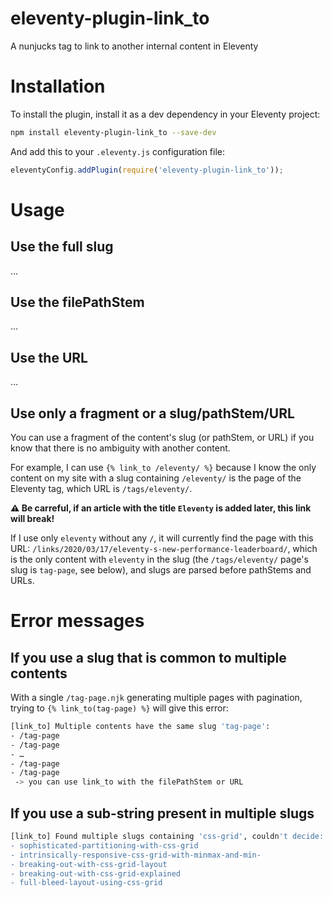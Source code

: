 # eleventy-plugin-link_to

A nunjucks tag to link to another internal content in Eleventy

# Installation

To install the plugin, install it as a dev dependency in your Eleventy project:

```bash
npm install eleventy-plugin-link_to --save-dev
```

And add this to your `.eleventy.js` configuration file:

```javascript
eleventyConfig.addPlugin(require('eleventy-plugin-link_to'));
```

# Usage

## Use the full slug

…

## Use the filePathStem

…

## Use the URL

…

## Use only a fragment or a slug/pathStem/URL

You can use a fragment of the content's slug (or pathStem, or URL) if you know that there is no ambiguity with another content.

For example, I can use `{% link_to /eleventy/ %}` because I know the only content on my site with a slug containing `/eleventy/` is the page of the Eleventy tag, which URL is `/tags/eleventy/`.

**⚠ Be carreful, if an article with the title `Eleventy` is added later, this link will break!**

If I use only `eleventy` without any `/`, it will currently find the page with this URL: `/links/2020/03/17/eleventy-s-new-performance-leaderboard/`, which is the only content with `eleventy` in the slug (the `/tags/eleventy/` page's slug is `tag-page`, see below), and slugs are parsed before pathStems and URLs.

# Error messages

## If you use a slug that is common to multiple contents

With a single `/tag-page.njk` generating multiple pages with pagination, trying to `{% link_to(tag-page) %}` will give this error:

```bash
[link_to] Multiple contents have the same slug 'tag-page':
- /tag-page
- /tag-page
- …
- /tag-page
- /tag-page
 -> you can use link_to with the filePathStem or URL
```

## If you use a sub-string present in multiple slugs

```bash
[link_to] Found multiple slugs containing 'css-grid', couldn't decide:
- sophisticated-partitioning-with-css-grid
- intrinsically-responsive-css-grid-with-minmax-and-min-
- breaking-out-with-css-grid-layout
- breaking-out-with-css-grid-explained
- full-bleed-layout-using-css-grid
```
